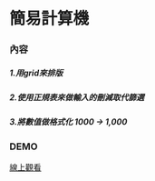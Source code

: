 # 簡易計算機
### 內容
##### 1.用grid來排版
##### 2.使用正規表來做輸入的刪減取代篩選
##### 3.將數值做格式化 1000 -> 1,000
### DEMO
[線上觀看](https://startail007.github.io/calc/)
